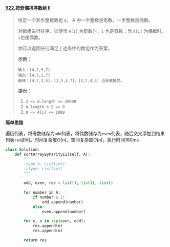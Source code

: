 #### [922.按奇偶排序数组 II](https://leetcode-cn.com/problems/sort-array-by-parity-ii/)

> 给定一个非负整数数组 `A`， A 中一半整数是奇数，一半整数是偶数。
>
> 对数组进行排序，以便当 `A[i]` 为奇数时，`i` 也是奇数；当 `A[i]` 为偶数时， `i`也是偶数。
>
> 你可以返回任何满足上述条件的数组作为答案。
>
>  
>
> **示例：**
>
> ```
> 输入：[4,2,5,7]
> 输出：[4,5,2,7]
> 解释：[4,7,2,5]，[2,5,4,7]，[2,7,4,5] 也会被接受。
> ```
>
>  
>
> **提示：**
>
> 1. `2 <= A.length <= 20000`
> 2. `A.length % 2 == 0`
> 3. `0 <= A[i] <= 1000`

**简单思路**

遍历列表，将奇数储存为```odd```列表，将偶数储存为```even```列表，随后交叉添加到结果列表```res```即可。时间复杂度$O(n)$，空间复杂度$O(n)$，执行时间160ms

```python
class Solution:
    def sortArrayByParityII(self, A):
        """
        :type A: List[int]
        :rtype: List[int]
        """
        
        odd, even, res = list(), list(), list()
        
        for number in A:
            if number & 1:
                odd.append(number)
            else:
                even.append(number)
        
        for e, o in zip(even, odd):
            res.append(e)
            res.append(o)
        
        return res
```

